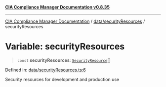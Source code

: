 [**CIA Compliance Manager Documentation v0.8.35**](../../../README.md)

***

[CIA Compliance Manager Documentation](../../../modules.md) / [data/securityResources](../README.md) / securityResources

# Variable: securityResources

> `const` **securityResources**: [`SecurityResource`](../../../services/interfaces/SecurityResource.md)[]

Defined in: [data/securityResources.ts:6](https://github.com/Hack23/cia-compliance-manager/blob/b297770fc62abf558e2711cd029bbbe74e6c5cfb/src/data/securityResources.ts#L6)

Security resources for development and production use
